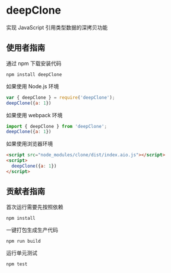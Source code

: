 # deepClone

实现 JavaScript 引用类型数据的深拷贝功能

## 使用者指南

通过 npm 下载安装代码

```base
npm install deepClone
```

如果使用 Node.js 环境

```js
var { deepClone } = require('deepClone');
deepClone({a: 1})
```

如果使用 webpack 环境

```js
import { deepClone } from 'deepClone';
deepClone({a: 1})
```

如果使用浏览器环境

```html
<script src="node_modules/clone/dist/index.aio.js"></script>
<script>
  deepClone({a: 1})
</script>
```

## 贡献者指南

首次运行需要先按照依赖

```base
npm install
```

一键打包生成生产代码

```base
npm run build
```

运行单元测试

```base
npm test
```
